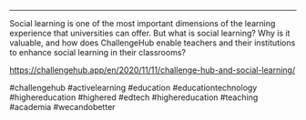 ---
Social learning is one of the most important dimensions of the learning experience that universities can offer. But what is social learning? Why is it valuable, and how does ChallengeHub enable teachers and their institutions to enhance social learning in their classrooms?

https://challengehub.app/en/2020/11/11/challenge-hub-and-social-learning/

#challengehub #activelearning #education #educationtechnology #highereducation #highered #edtech #highereducation #teaching #academia #wecandobetter
